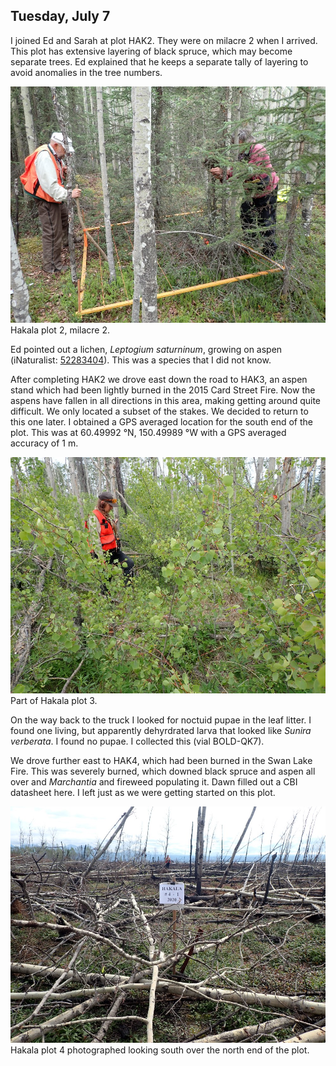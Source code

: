 
## Tuesday, July 7

<!-- 07:15-16:45 -->

I joined Ed and Sarah at plot HAK2. They were on milacre 2 when I arrived. This plot has extensive layering of black spruce, which may become separate trees. Ed explained that he keeps a separate tally of layering to avoid anomalies in the tree numbers. 

![Hakala plot 2, milacre 2.](2020-07-07_HAK2.jpg)\
Hakala plot 2, milacre 2.

Ed pointed out a lichen, *Leptogium saturninum*, growing on aspen (iNaturalist: [52283404](https://www.inaturalist.org/observations/52283404)). This was a species that I did not know.

After completing HAK2 we drove east down the road to HAK3, an aspen stand which had been lightly burned in the 2015 Card Street Fire. Now the aspens have fallen in all directions in this area, making getting around quite difficult. We only located a subset of the stakes. We decided to return to this one later. I obtained a GPS averaged location for the south end of the plot. This was at 60.49992 °N, 150.49989 °W with a GPS averaged accuracy of 1 m.

![Part of Hakala plot 3.](2020-07-07_HAK3.jpg)\
Part of Hakala plot 3.

On the way back to the truck I looked for noctuid pupae in the leaf litter. I found one living, but apparently dehyrdrated larva that looked like *Sunira verberata*. I found no pupae. I collected this (vial BOLD-QK7).

We drove further east to HAK4, which had been burned in the Swan Lake Fire. This was severely burned, which downed black spruce and aspen all over and *Marchantia* and fireweed populating it. Dawn filled out a CBI datasheet here. I left just as we were getting started on this plot.

![Hakala plot 4 photographed looking south over the north end of the plot.](2020-07-07_HAK4-1.jpg)\
Hakala plot 4 photographed looking south over the north end of the plot.
